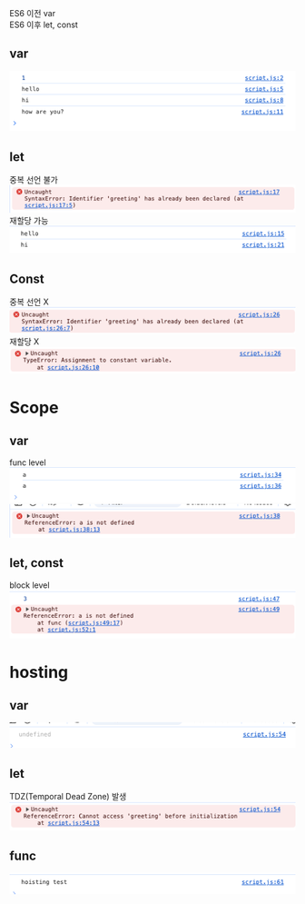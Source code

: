 ES6 이전 var<br>
ES6 이후 let, const
## var
![img.png](img.png)

## let
중복 선언 불가
![img_1.png](img_1.png)
재할당 가능
![img_2.png](img_2.png)

## Const
중복 선언 X
![img_3.png](img_3.png)
재할당 X
![img_4.png](img_4.png)

# Scope

## var
func level
![img_6.png](img_6.png)
![img_5.png](img_5.png)

## let, const
block level
![img_7.png](img_7.png)

# hosting
## var
![img_10.png](img_10.png)

## let
TDZ(Temporal Dead Zone) 발생
![img_9.png](img_9.png)

## func
![img_8.png](img_8.png)